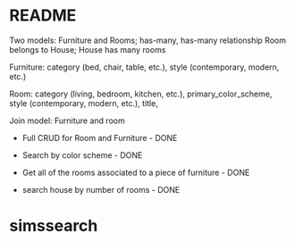 # README

Two models: Furniture and Rooms; has-many, has-many relationship
Room belongs to House; House has many rooms

Furniture: category (bed, chair, table, etc.), style (contemporary, modern, etc.)

Room: category (living, bedroom, kitchen, etc.), primary_color_scheme, style (contemporary, modern, etc.), title,

Join model: Furniture and room

- Full CRUD for Room and Furniture - DONE

- Search by color scheme - DONE

- Get all of the rooms associated to a piece of furniture - DONE

- search house by number of rooms - DONE
# simssearch
